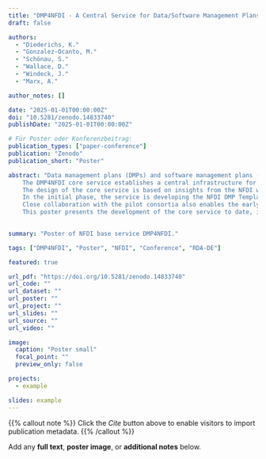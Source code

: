 ```yaml
---
title: "DMP4NFDI - A Central Service for Data/Software Management Plans"
draft: false

authors:
  - "Diederichs, K."
  - "Gonzalez-Ocanto, M."
  - "Schönau, S."
  - "Wallace, D."
  - "Windeck, J."
  - "Marx, A."

author_notes: []

date: "2025-01-01T00:00:00Z"
doi: "10.5281/zenodo.14833740"
publishDate: "2025-01-01T00:00:00Z"

# Für Poster oder Konferenzbeitrag:
publication_types: ["paper-conference"]
publication: "Zenodo"
publication_short: "Poster"

abstract: "Data management plans (DMPs) and software management plans (SMPs) are central elements in research data management. In the summer of 2024, the core service DMP4NFDI was launched to specifically address these topics for the consortia of the National Research Data Infrastructure (NFDI).
	The DMP4NFDI core service establishes a central infrastructure for DMPs and SMPs within the NFDI. Its primary goal is to support the NFDI consortia in developing and providing standardized DMP services.
	The design of the core service is based on insights from the NFDI working group infra-dmp, which is part of the NFDI Common Infrastructures section. This working group promotes inter-consortia exchange on the use and further development of DMPs and, among other contributions, developed a vision for DMPs that identified specific requirements for the core service.
	In the initial phase, the service is developing the NFDI DMP Template Framework in collaboration with pilot consortia. This framework aligns with the de facto standard for machine-actionable DMPs and is intended to facilitate the creation of interoperable and standardized templates. As its technical foundation, a multi-tenant RDMO instance is used, providing the NFDI consortia with their own customizable RDMO tenants while allowing them to benefit from a central infrastructure. The multi-tenant RDMO instance ensures the autonomy and flexibility of individual consortia in delivering efficient and interoperable DMP services, while also enabling cross-consortia collaboration on the templates. In addition, the service offers support through regular support meetings (Jour Fixes) and conducts workshops to gather feedback from both the consortia and the broader research data management community. In this way, a comprehensive training and support program is being developed, focusing on imparting fundamental knowledge of catalog development, didactic skills for training, and best practices for working with RDMO.
	Close collaboration with the pilot consortia also enables the early identification and resolution of potential issues as well as timely adjustments in approach. The experiences and insights from these pilot projects form the basis for scaling the service to include further consortia and core services in subsequent project phases. In the next project phase—the integration phase—it is planned to provide additional pilot consortia with RDMO tenants, to expand and adapt the training and support concept as well as the template framework for DMPs and SMPs, and to closely support consortia, particularly during the resource-intensive initial phase of template development.
	This poster presents the development of the core service to date, initial implementation results, and the interplay between the technical and content-related components, illustrating the interconnections among the various core areas."
  

summary: "Poster of NFDI base service DMP4NFDI."

tags: ["DMP4NFDI", "Poster", "NFDI", "Conference", "RDA-DE"]

featured: true

url_pdf: "https://doi.org/10.5281/zenodo.14833740"
url_code: ""
url_dataset: ""
url_poster: ""
url_project: ""
url_slides: ""
url_source: ""
url_video: ""

image:
  caption: "Poster small"
  focal_point: ""
  preview_only: false

projects:
  - example

slides: example
---
```


{{% callout note %}}
Click the _Cite_ button above to enable visitors to import publication metadata.
{{% /callout %}}

Add any **full text**, **poster image**, or **additional notes** below.

